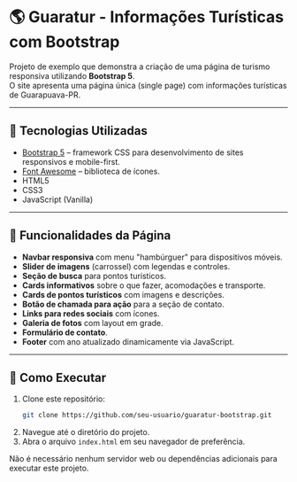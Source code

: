 # 🌎 Guaratur - Informações Turísticas com Bootstrap

Projeto de exemplo que demonstra a criação de uma página de turismo responsiva utilizando **Bootstrap 5**.  
O site apresenta uma página única (single page) com informações turísticas de Guarapuava-PR.

---

## 🚀 Tecnologias Utilizadas

- [Bootstrap 5](https://getbootstrap.com/) – framework CSS para desenvolvimento de sites responsivos e mobile-first.
- [Font Awesome](https://fontawesome.com/) – biblioteca de ícones.
- HTML5
- CSS3
- JavaScript (Vanilla)

---

## 📌 Funcionalidades da Página

- **Navbar responsiva** com menu "hambúrguer" para dispositivos móveis.
- **Slider de imagens** (carrossel) com legendas e controles.
- **Seção de busca** para pontos turísticos.
- **Cards informativos** sobre o que fazer, acomodações e transporte.
- **Cards de pontos turísticos** com imagens e descrições.
- **Botão de chamada para ação** para a seção de contato.
- **Links para redes sociais** com ícones.
- **Galeria de fotos** com layout em grade.
- **Formulário de contato**.
- **Footer** com ano atualizado dinamicamente via JavaScript.

---

## 🏁 Como Executar

1. Clone este repositório:
   ```bash
   git clone https://github.com/seu-usuario/guaratur-bootstrap.git
   ```
2. Navegue até o diretório do projeto.
3. Abra o arquivo `index.html` em seu navegador de preferência.

Não é necessário nenhum servidor web ou dependências adicionais para executar este projeto.

